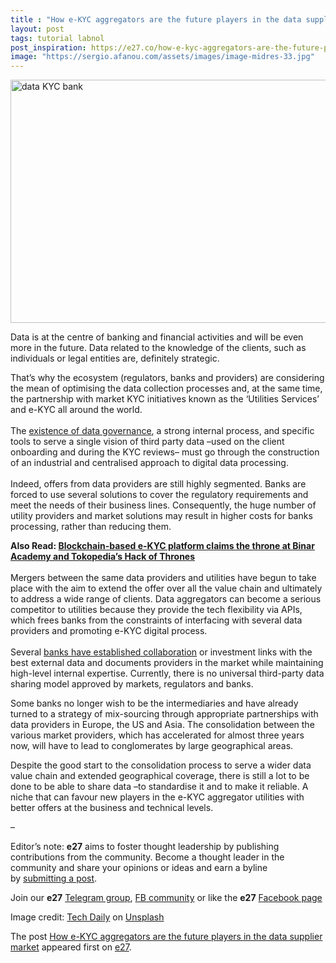 ```yaml
---
title : "How e-KYC aggregators are the future players in the data supplier market"
layout: post
tags: tutorial labnol
post_inspiration: https://e27.co/how-e-kyc-aggregators-are-the-future-players-in-the-data-supplier-market-20210329/
image: "https://sergio.afanou.com/assets/images/image-midres-33.jpg"
---
```


<img loading="lazy" class="aligncenter wp-image-412332 size-full" src="https://e27.co/wp-content/uploads/2021/03/tech-daily-CXklL5ca71w-unsplash.jpg" alt="data KYC bank" width="690" height="389" />
<p><span style="font-weight: 400;">Data is at the centre of banking and financial activities and will be even more in the future</span><span style="font-weight: 400;">.</span><span style="font-weight: 400;"> Data related to the knowledge of the clients</span><span style="font-weight: 400;">,</span><span style="font-weight: 400;"> such as individuals or legal entities are, definitely strategic</span><span style="font-weight: 400;">.</span></p>
<p><span style="font-weight: 400;">That’s why the ecosystem (regulators, banks and providers) are considering the mean of optimising the data collection processes and, at the same time, the partnership with market KYC initiatives known as the &#8216;Utilities Services&#8217; and e-KYC all around the world</span><span style="font-weight: 400;">.</span><span style="font-weight: 400;"><br />
</span><span style="font-weight: 400;"><br />
</span><span style="font-weight: 400;">The <a rel="follow" href="https://e27.co/business-illegally-hoarding-user-data-deal-affliction-20180920/">existence of data governance</a></span><span style="font-weight: 400;">,</span><span style="font-weight: 400;"> a strong internal process, and specific tools to serve a single vision of third party data &#8211;used on the client onboarding and during the KYC reviews&#8211; must go through the construction of an industrial and centralised approach to digital data processing</span><span style="font-weight: 400;">.</span><span style="font-weight: 400;"><br />
</span><span style="font-weight: 400;"><br />
</span><span style="font-weight: 400;">Indeed</span><span style="font-weight: 400;">,</span><span style="font-weight: 400;"> offers from data providers are still highly segmented. Banks are forced to use several solutions to cover the regulatory requirements and meet the needs of their business lines</span><span style="font-weight: 400;">.</span><span style="font-weight: 400;"> Consequently</span><span style="font-weight: 400;">,</span><span style="font-weight: 400;"> the huge number of utility</span><span style="font-weight: 400;"> providers and market solutions may result in higher costs for banks processing</span><span style="font-weight: 400;">,</span><span style="font-weight: 400;"> rather than reducing them</span><span style="font-weight: 400;">.</span></p>
<p><strong>Also Read: <a rel="follow" href="https://e27.co/blockchain-based-e-kyc-platform-claims-the-throne-at-binar-academy-and-tokopedias-hack-of-thrones-20190211/">Blockchain-based e-KYC platform claims the throne at Binar Academy and Tokopedia&#8217;s Hack of Thrones</a><br />
</strong><span style="font-weight: 400;"><br />
</span><span style="font-weight: 400;">Mergers between the same data providers and utilities have begun to take place with the aim to extend the offer over all the value chain and ultimately to address a wide range of clients</span><span style="font-weight: 400;">.</span><span style="font-weight: 400;"> Data aggregators can become a serious competitor to utilities because they provide the tech flexibility via APIs</span><span style="font-weight: 400;">,</span><span style="font-weight: 400;"> which frees banks from the constraints of interfacing with several data providers and promoting e-KYC digital process</span><span style="font-weight: 400;">.</span><span style="font-weight: 400;"><br />
</span><span style="font-weight: 400;"><br />
</span><span style="font-weight: 400;">Several <a rel="follow" href="https://e27.co/collaboration-is-the-key-to-success-for-evolving-digital-ecosystems-in-southeast-asia-20201015/">banks have established collaboration</a> or investment links with the best external data and documents providers in the market while maintaining high-level internal expertise</span><span style="font-weight: 400;">.</span><span style="font-weight: 400;"> Currently</span><span style="font-weight: 400;">,</span><span style="font-weight: 400;"> there is no universal third-party data sharing model approved by markets</span><span style="font-weight: 400;">,</span><span style="font-weight: 400;"> regulators and banks</span><span style="font-weight: 400;">.</span></p>
<p><span style="font-weight: 400;"> Some banks no longer wish to be the intermediaries and have already turned to a strategy of mix-sourcing through appropriate partnerships with data providers in Europe, the US and Asia</span><span style="font-weight: 400;">.</span><span style="font-weight: 400;"> The consolidation between the various market providers</span><span style="font-weight: 400;">,</span><span style="font-weight: 400;"> which has accelerated for almost three years now, will have to lead to conglomerates by large geographical areas.</span></p>
<p><span style="font-weight: 400;">Despite the good start to the consolidation process to serve a wider data value chain and extended geographical coverage, there is still a lot to be done to be able to share data &#8211;to standardise it and to make it reliable. A niche that can favour new players in the e-KYC aggregator utilities with better offers at the business and technical levels.</span></p>
<p>&#8211;</p>
<p class="p1"><span class="s1">Editor’s note: <strong>e27</strong> aims to foster thought leadership by publishing contributions from the community. Become a thought leader in the community and share your opinions or ideas and earn a byline by <a rel="follow" href="https://e27.co/contributor"><span class="s2">submitting a post</span></a>.</span></p>
<p class="p1"><span class="s1">Join our <strong>e27</strong> <a rel="follow" href="https://t.me/joinchat/HmTbfBcGCZeykhM8NOlQ-g"><span class="s2">Telegram group</span></a>, <a rel="follow" href="https://www.facebook.com/groups/e27co/permalink/886904662065955/">FB community</a> or like the <strong>e27</strong> <a rel="follow" href="https://www.facebook.com/e27/?ref=your_pages"><span class="s2">Facebook page</span></a></span></p>
<p>Image credit: <a rel="follow" href="https://unsplash.com/@techdailyca?utm_source=unsplash&amp;utm_medium=referral&amp;utm_content=creditCopyText">Tech Daily</a> on <a rel="follow" href="https://unsplash.com/s/photos/bank-data?utm_source=unsplash&amp;utm_medium=referral&amp;utm_content=creditCopyText">Unsplash</a></p>
<p>The post <a rel="nofollow" href="https://e27.co/how-e-kyc-aggregators-are-the-future-players-in-the-data-supplier-market-20210329/">How e-KYC aggregators are the future players in the data supplier market</a> appeared first on <a rel="nofollow" href="https://e27.co">e27</a>.</p>
